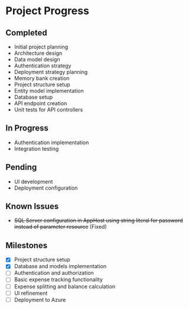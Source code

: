 # Project Progress

## Completed

- Initial project planning
- Architecture design
- Data model design
- Authentication strategy
- Deployment strategy planning
- Memory bank creation
- Project structure setup
- Entity model implementation
- Database setup
- API endpoint creation
- Unit tests for API controllers

## In Progress

- Authentication implementation
- Integration testing

## Pending

- UI development
- Deployment configuration

## Known Issues

- ~~SQL Server configuration in AppHost using string literal for password instead of parameter resource~~ (Fixed)

## Milestones

- [x] Project structure setup
- [x] Database and models implementation
- [ ] Authentication and authorization
- [ ] Basic expense tracking functionality
- [ ] Expense splitting and balance calculation
- [ ] UI refinement
- [ ] Deployment to Azure
